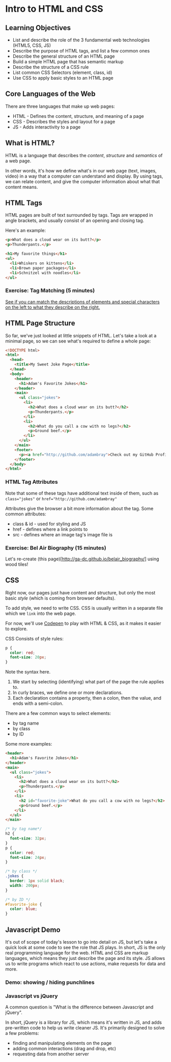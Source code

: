 # Intro to HTML and CSS

## Learning Objectives

* List and describe the role of the 3 fundamental web technologies (HTML5, CSS, JS)
* Describe the purpose of HTML tags, and list a few common ones
* Describe the general structure of an HTML page
* Build a simple HTML page that has semantic markup
* Describe the structure of a CSS rule
* List common CSS Selectors (element, class, id)
* Use CSS to apply basic styles to an HTML page

## Core Languages of the Web

There are three languages that make up web pages:
* HTML - Defines the content, structure, and meaning of a page
* CSS - Describes the styles and layout for a page
* JS - Adds interactivity to a page

## What is HTML?

HTML is a language that describes the *content*, *structure* and *semantics* of
a web page.

In other words, it's how we define what's in our web page (text, images, video)
in a way that a computer can understand and display. By using tags, we can
relate content, and give the computer information about what that content means.

## HTML Tags

HTML pages are built of text surrounded by tags. Tags are wrapped in angle
brackets, and usually consist of an opening and closing tag.

Here's an example:

```html
<p>What does a cloud wear on its butt?</p>
<p>Thunderpants.</p>

<h1>My favorite things</h1>
<ul>
  <li>Whiskers on kittens</li>
  <li>Brown paper packages</li>
  <li>Schnitzel with noodles</li>
</ul>
```

### Exercise: Tag Matching (5 minutes)

[See if you can match the descriptions of elements and special characters on the left to what they describe on the right.](http://ga-dc.github.io/html_tag_matching/)

## HTML Page Structure

So far, we've just looked at little snippets of HTML. Let's take a look at a
minimal page, so we can see what's required to define a whole page:

```html
<!DOCTYPE html>
<html>
  <head>
    <title>My Sweet Joke Page</title>
  </head>
  <body>
    <header>
      <h1>Adam's Favorite Jokes</h1>
    </header>
    <main>
      <ul class="jokes">
        <li>
          <h2>What does a cloud wear on its butt?</h2>
          <p>Thunderpants.</p>
        </li>
        <li>
          <h2>What do you call a cow with no legs?</h2>
          <p>Ground beef.</p>
        </li>
      </ul>
    </main>
    <footer>
      <p><a href="http://github.com/adambray">Check out my GitHub Profile!</a></p>
    </footer>
  </body>
</html>
```

### HTML Tag Attributes

Note that some of these tags have additional text inside of them, such as
`class="jokes"` or `href="http://github.com/adambray"`

Attributes give the browser a bit more information about the tag. Some common
attributes:

* class & id - used for styling and JS
* href - defines where a link points to
* src - defines where an image tag's image file is

### Exercise: Bel Air Biography (15 minutes)

Let's re-create (this page)[http://ga-dc.github.io/belair_biography/] using
wood tiles!

## CSS

Right now, our pages just have content and structure, but only the most basic
*style* (which is coming from browser defaults).

To add style, we need to write CSS. CSS is usually written in a separate file
which we `link` into the web page.

For now, we'll use [Codepen](http://codepen.io) to play with HTML & CSS, as it
makes it easier to explore.

CSS Consists of style rules:

```css
p {
  color: red;
  font-size: 20px;
}
```

Note the syntax here.
1. We start by selecting (identifying) what part of the page the rule applies to.
2. In curly braces, we define one or more declarations.
3. Each declaration contains a property, then a colon, then the value, and ends with
a semi-colon.

There are a few common ways to select elements:
* by tag name
* by class
* by ID

Some more examples:

```html
<header>
  <h1>Adam's Favorite Jokes</h1>
</header>
<main>
  <ul class="jokes">
    <li>
      <h2>What does a cloud wear on its butt?</h2>
      <p>Thunderpants.</p>
    </li>
    <li>
      <h2 id="favorite-joke">What do you call a cow with no legs?</h2>
      <p>Ground beef.</p>
    </li>
  </ul>
</main>
```

```css
/* by tag name*/
h2 {
  font-size: 32px;
}
p {
  color: red;
  font-size: 24px;
}

/* by class */
.jokes {
  border: 1px solid black;
  width: 200px;
}

/* by ID */
#favorite-joke {
  color: blue;
}
```

## Javascript Demo

It's out of scope of today's lesson to go into detail on JS, but let's take a
quick look at some code to see the role that JS plays. In short, JS is the only
real programming language for the web. HTML and CSS are markup languages, which
means they just describe the page and its style. JS allows us to write programs
which react to use actions, make requests for data and more.

### Demo: showing / hiding punchlines

### Javascript vs jQuery

A common question is "What is the difference between Javascript and jQuery".

In short, jQuery is a library for JS, which means it's written in JS, and adds
pre-written code to help us write cleaner JS. It's primarily designed to solve a
few problems:

* finding and manipulating elements on the page
* adding common interactions (drag and drop, etc)
* requesting data from another server
